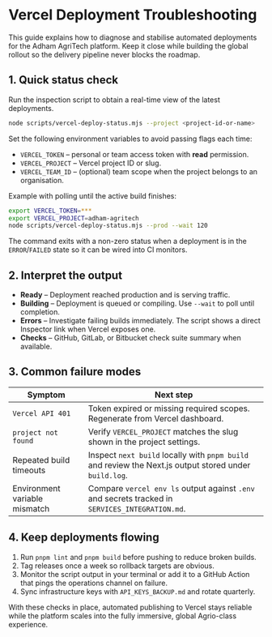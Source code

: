 # Vercel Deployment Troubleshooting

This guide explains how to diagnose and stabilise automated deployments for the Adham AgriTech platform. Keep it close while building the global rollout so the delivery pipeline never blocks the roadmap.

## 1. Quick status check

Run the inspection script to obtain a real-time view of the latest deployments.

```bash
node scripts/vercel-deploy-status.mjs --project <project-id-or-name>
```

Set the following environment variables to avoid passing flags each time:

- `VERCEL_TOKEN` – personal or team access token with **read** permission.
- `VERCEL_PROJECT` – Vercel project ID or slug.
- `VERCEL_TEAM_ID` – (optional) team scope when the project belongs to an organisation.

Example with polling until the active build finishes:

```bash
export VERCEL_TOKEN=***
export VERCEL_PROJECT=adham-agritech
node scripts/vercel-deploy-status.mjs --prod --wait 120
```

The command exits with a non-zero status when a deployment is in the `ERROR`/`FAILED` state so it can be wired into CI monitors.

## 2. Interpret the output

- **Ready** – Deployment reached production and is serving traffic.
- **Building** – Deployment is queued or compiling. Use `--wait` to poll until completion.
- **Errors** – Investigate failing builds immediately. The script shows a direct Inspector link when Vercel exposes one.
- **Checks** – GitHub, GitLab, or Bitbucket check suite summary when available.

## 3. Common failure modes

| Symptom | Next step |
| --- | --- |
| `Vercel API 401` | Token expired or missing required scopes. Regenerate from Vercel dashboard. |
| `project not found` | Verify `VERCEL_PROJECT` matches the slug shown in the project settings. |
| Repeated build timeouts | Inspect `next build` locally with `pnpm build` and review the Next.js output stored under `build.log`. |
| Environment variable mismatch | Compare `vercel env ls` output against `.env` and secrets tracked in `SERVICES_INTEGRATION.md`. |

## 4. Keep deployments flowing

1. Run `pnpm lint` and `pnpm build` before pushing to reduce broken builds.
2. Tag releases once a week so rollback targets are obvious.
3. Monitor the script output in your terminal or add it to a GitHub Action that pings the operations channel on failure.
4. Sync infrastructure keys with `API_KEYS_BACKUP.md` and rotate quarterly.

With these checks in place, automated publishing to Vercel stays reliable while the platform scales into the fully immersive, global Agrio-class experience.

